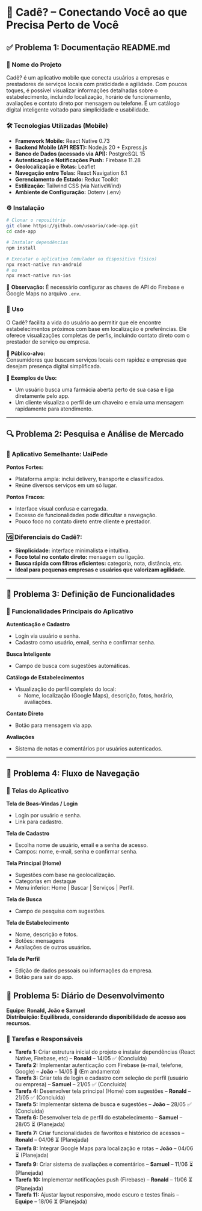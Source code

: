 # 📱 Cadê? – Conectando Você ao que Precisa Perto de Você

## ✅ Problema 1: Documentação README.md

### 🧾 Nome do Projeto
Cadê? é um aplicativo mobile que conecta usuários a empresas e prestadores de serviços locais com praticidade e agilidade. Com poucos toques, é possível visualizar informações detalhadas sobre o estabelecimento, incluindo localização, horário de funcionamento, avaliações e contato direto por mensagem ou telefone. É um catálogo digital inteligente voltado para simplicidade e usabilidade.

### 🛠️ Tecnologias Utilizadas (Mobile)
- **Framework Mobile:** React Native 0.73  
- **Backend Mobile (API REST):** Node.js 20 + Express.js  
- **Banco de Dados (acessado via API):** PostgreSQL 15  
- **Autenticação e Notificações Push:** Firebase 11.28  
- **Geolocalização e Rotas:** Leaflet  
- **Navegação entre Telas:** React Navigation 6.1  
- **Gerenciamento de Estado:** Redux Toolkit  
- **Estilização:** Tailwind CSS (via NativeWind)  
- **Ambiente de Configuração:** Dotenv (.env)

### ⚙️ Instalação
```bash
# Clonar o repositório
git clone https://github.com/usuario/cade-app.git
cd cade-app

# Instalar dependências
npm install

# Executar o aplicativo (emulador ou dispositivo físico)
npx react-native run-android
# ou
npx react-native run-ios
```

🔐 **Observação:** É necessário configurar as chaves de API do Firebase e Google Maps no arquivo `.env`.

### 📲 Uso
O Cadê? facilita a vida do usuário ao permitir que ele encontre estabelecimentos próximos com base em localização e preferências. Ele oferece visualizações completas de perfis, incluindo contato direto com o prestador de serviço ou empresa.

**👥 Público-alvo:**  
Consumidores que buscam serviços locais com rapidez e empresas que desejam presença digital simplificada.

**🧪 Exemplos de Uso:**
- Um usuário busca uma farmácia aberta perto de sua casa e liga diretamente pelo app.
- Um cliente visualiza o perfil de um chaveiro e envia uma mensagem rapidamente para atendimento.

---

## 🔍 Problema 2: Pesquisa e Análise de Mercado

### 📱 Aplicativo Semelhante: UaiPede

**Pontos Fortes:**
- Plataforma ampla: inclui delivery, transporte e classificados.
- Reúne diversos serviços em um só lugar.

**Pontos Fracos:**
- Interface visual confusa e carregada.
- Excesso de funcionalidades pode dificultar a navegação.
- Pouco foco no contato direto entre cliente e prestador.

### 🆚 Diferenciais do Cadê?:
- **Simplicidade:** interface minimalista e intuitiva.
- **Foco total no contato direto:** mensagem ou ligação.
- **Busca rápida com filtros eficientes:** categoria, nota, distância, etc.
- **Ideal para pequenas empresas e usuários que valorizam agilidade.**

---

## 🧩 Problema 3: Definição de Funcionalidades

### 🔑 Funcionalidades Principais do Aplicativo

**Autenticação e Cadastro**
- Login via usuário e senha.
- Cadastro como usuário, email, senha e confirmar senha.

**Busca Inteligente**
- Campo de busca com sugestões automáticas.

**Catálogo de Estabelecimentos**
- Visualização do perfil completo do local:
  - Nome, localização (Google Maps), descrição, fotos, horário, avaliações.

**Contato Direto**
- Botão para mensagem via app.

**Avaliações**
- Sistema de notas e comentários por usuários autenticados.

---

## 🔄 Problema 4: Fluxo de Navegação

### 📲 Telas do Aplicativo

**Tela de Boas-Vindas / Login**
- Login por usuário e senha.
- Link para cadastro.

**Tela de Cadastro**
- Escolha nome de usuário, email e a senha de acesso.
- Campos: nome, e-mail, senha e confirmar senha.

**Tela Principal (Home)**
- Sugestões com base na geolocalização.
- Categorias em destaque 
- Menu inferior: Home | Buscar | Serviços | Perfil.

**Tela de Busca**
- Campo de pesquisa com sugestões.

**Tela de Estabelecimento**
- Nome, descrição e fotos.
- Botões: mensagens
- Avaliações de outros usuários.

**Tela de Perfil**
- Edição de dados pessoais ou informações da empresa.
- Botão para sair do app.

## 🔧 Problema 5: Diário de Desenvolvimento

**Equipe: Ronald, João e Samuel**  
**Distribuição: Equilibrada, considerando disponibilidade de acesso aos recursos.**

### 📅 Tarefas e Responsáveis

- **Tarefa 1:** Criar estrutura inicial do projeto e instalar dependências (React Native, Firebase, etc) – **Ronald** – 14/05 ✅ (Concluída)
- **Tarefa 2:** Implementar autenticação com Firebase (e-mail, telefone, Google) – **João** – 14/05 🔄 (Em andamento)
- **Tarefa 3:** Criar tela de login e cadastro com seleção de perfil (usuário ou empresa) – **Samuel** – 21/05 ✅ (Concluída)
- **Tarefa 4:** Desenvolver tela principal (Home) com sugestões – **Ronald** – 21/05 ✅ (Concluída)
- **Tarefa 5:** Implementar sistema de busca e sugestões – **João** – 28/05 ✅ (Concluída)
- **Tarefa 6:** Desenvolver tela de perfil do estabelecimento – **Samuel** – 28/05 ⏳ (Planejada)
- **Tarefa 7:** Criar funcionalidades de favoritos e histórico de acessos – **Ronald** – 04/06 ⏳ (Planejada)
- **Tarefa 8:** Integrar Google Maps para localização e rotas – **João** – 04/06 ⏳ (Planejada)
- **Tarefa 9:** Criar sistema de avaliações e comentários – **Samuel** – 11/06 ⏳ (Planejada)
- **Tarefa 10:** Implementar notificações push (Firebase) – **Ronald** – 11/06 ⏳ (Planejada)
- **Tarefa 11:** Ajustar layout responsivo, modo escuro e testes finais – **Equipe** – 18/06 ⏳ (Planejada)
